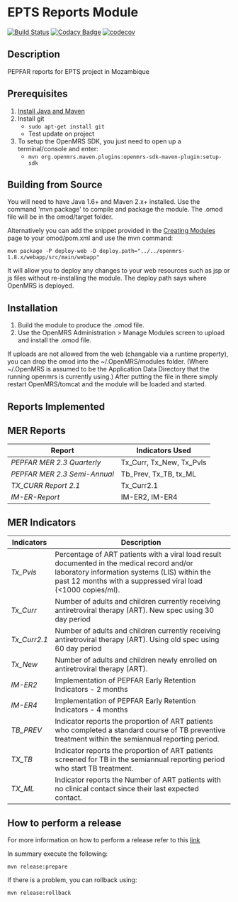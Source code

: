 # EPTS Reports Module

[![Build Status](https://travis-ci.org/esaude/openmrs-module-eptsreports.svg?branch=master)](https://travis-ci.org/esaude/openmrs-module-eptsreports) [![Codacy Badge](https://api.codacy.com/project/badge/Grade/1889390f9f5246fbb3179fef3f1e2ac8)](https://app.codacy.com/app/esaude-ops/openmrs-module-eptsreports?utm_source=github.com&utm_medium=referral&utm_content=esaude/openmrs-module-eptsreports&utm_campaign=Badge_Grade_Dashboard) [![codecov](https://codecov.io/gh/esaude/openmrs-module-eptsreports/branch/master/graph/badge.svg)](https://codecov.io/gh/esaude/openmrs-module-eptsreports)

## Description

PEPFAR reports for EPTS project in Mozambique

## Prerequisites

1.  [Install Java and Maven](https://wiki.openmrs.org/display/docs/OpenMRS+SDK#OpenMRSSDK-Installation)
2.  Install git
    -   `sudo apt-get install git`
    - Test update on project
3.  To setup the OpenMRS SDK, you just need to open up a terminal/console and enter:
    -   `mvn org.openmrs.maven.plugins:openmrs-sdk-maven-plugin:setup-sdk`

## Building from Source

You will need to have Java 1.6+ and Maven 2.x+ installed.  Use the command 'mvn package' to
compile and package the module.  The .omod file will be in the omod/target folder.

Alternatively you can add the snippet provided in the [Creating Modules](https://wiki.openmrs.org/x/cAEr) page to your
omod/pom.xml and use the mvn command:

    mvn package -P deploy-web -D deploy.path="../../openmrs-1.8.x/webapp/src/main/webapp"

It will allow you to deploy any changes to your web
resources such as jsp or js files without re-installing the module. The deploy path says
where OpenMRS is deployed.

## Installation

1.  Build the module to produce the .omod file.
2.  Use the OpenMRS Administration > Manage Modules screen to upload and install the .omod file.

If uploads are not allowed from the web (changable via a runtime property), you can drop the omod
into the ~/.OpenMRS/modules folder.  (Where ~/.OpenMRS is assumed to be the Application
Data Directory that the running openmrs is currently using.)  After putting the file in there
simply restart OpenMRS/tomcat and the module will be loaded and started.

## Reports Implemented

## MER Reports

| Report                        | Indicators Used          |
| ------------------------------| ------------------------ |
| _PEPFAR MER 2.3 Quarterly_    | Tx_Curr, Tx_New, Tx_Pvls |
| _PEPFAR MER 2.3 Semi-Annual_  | Tb_Prev, Tx_TB, tx_ML    |
| _TX_CURR Report 2.1_          | Tx_Curr2.1               |
| _IM-ER-Report_                | IM-ER2, IM-ER4           |

## MER Indicators

| Indicators   | Description                                                                                                                                                                                                   |
| ------------ | ------------------------------------------------------------------------------------------------------------------------------------------------------------------------------------------------------------- |
| _Tx_Pvls_    | Percentage of ART patients with a viral load result documented in the medical record and/or laboratory information systems (LIS) within the past 12 months with a suppressed viral load (&lt;1000 copies/ml). |
| _Tx_Curr_    | Number of adults and children currently receiving antiretroviral therapy (ART). New spec using 30 day period                                                                                                  |
| _Tx_Curr2.1_ | Number of adults and children currently receiving antiretroviral therapy (ART). Using old spec using 60 day period                                                                                            |
| _Tx_New_     | Number of adults and children newly enrolled on antiretroviral therapy (ART).                                                                                                                                 |gi
| _IM-ER2_     | Implementation of PEPFAR Early Retention Indicators - 2 months                                                                                                                                                |
| _IM-ER4_     | Implementation of PEPFAR Early Retention Indicators - 4 months                                                                                                                                                |
| _TB_PREV_    | Indicator reports the proportion of ART patients who completed a standard course of TB preventive treatment within the semiannual reporting period.                                                           |
| _TX_TB_      | Indicator reports the proportion of ART patients screened for TB in the semiannual reporting period who start TB treatment.                                                                                   |
| _TX_ML_      | Indicator reports the Number of ART patients with no clinical contact since their last expected contact.                                                                                                      |

## How to perform a release

For more information on how to perform a release refer to this [link](https://wiki.openmrs.org/display/docs/Maven+Release+Process)

In summary execute the following:

    mvn release:prepare

If there is a problem, you can rollback using:

    mvn release:rollback
